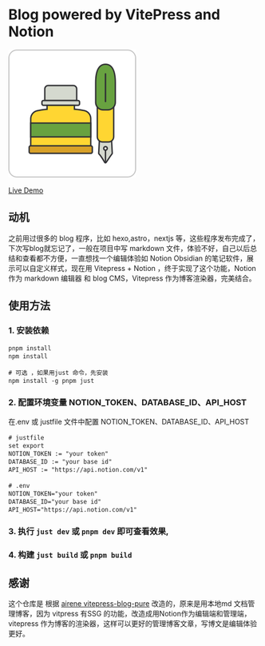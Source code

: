 # Blog powered by VitePress and Notion
![](./public/favicon.svg)

[Live Demo](http://blog.wflixu.cn)

## 动机

之前用过很多的 blog 程序，比如 hexo,astro，nextjs 等，这些程序发布完成了，下次写blog就忘记了，一般在项目中写 markdown 文件，体验不好，自己以后总结和查看都不方便，一直想找一个编辑体验如 Notion Obsidian 的笔记软件，展示可以自定义样式，现在用 Vitepress + Notion ，终于实现了这个功能，Notion 作为 markdown 编辑器 和 blog CMS，Vitepress 作为博客渲染器，完美结合。


## 使用方法



### 1. 安装依赖 

```
pnpm install
npm install

# 可选 ，如果用just 命令，先安装
npm install -g pnpm just

```

### 2. 配置环境变量  NOTION_TOKEN、DATABASE_ID、API_HOST
在.env 或 justfile 文件中配置 NOTION_TOKEN、DATABASE_ID、API_HOST
```
# justfile
set export
NOTION_TOKEN := "your token"
DATABASE_ID := "your base id"
API_HOST := "https://api.notion.com/v1"

# .env
NOTION_TOKEN="your token"
DATABASE_ID="your base id"
API_HOST="https://api.notion.com/v1"
```


### 3. 执行 `just dev` 或 `pnpm dev` 即可查看效果,

### 4. 构建 `just build` 或 `pnpm build`


## 感谢

这个仓库是 根据 [airene vitepress-blog-pure](https://github.com/airene/vitepress-blog-pure) 改造的，原来是用本地md 文档管理博客，因为 vitpress 有SSG 的功能，改造成用Notion作为编辑端和管理端，vitepress 作为博客的渲染器，这样可以更好的管理博客文章，写博文是编辑体验更好。



